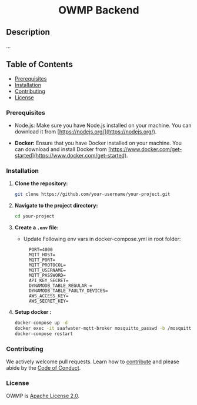 <h1 align="center">OWMP Backend</h1>

## Description
...

## Table of Contents

- [Prerequisites](#prerequisites)
- [Installation](#installation)
- [Contributing](#contributing)
- [License](#license)

### Prerequisites

- Node.js: Make sure you have Node.js installed on your machine. You can download it from [https://nodejs.org/](https://nodejs.org/).

- **Docker:** Ensure that you have Docker installed on your machine. You can download and install Docker from [https://www.docker.com/get-started](https://www.docker.com/get-started).


### Installation

1. **Clone the repository:**
    ```bash
    git clone https://github.com/your-username/your-project.git
    ```

2. **Navigate to the project directory:**
    ```bash
    cd your-project
    ```

3. **Create a `.env` file:**
    - Update Following env vars in docker-compose.yml in root folder:
      ```dotenv
        PORT=4000
        MQTT_HOST=
        MQTT_PORT=
        MQTT_PROTOCOL=
        MQTT_USERNAME=
        MQTT_PASSWORD=
        API_KEY_SECRET=
        DYNAMODB_TABLE_REGULAR =
        DYNAMODB_TABLE_FAULTY_DEVICES=
        AWS_ACCESS_KEY=
        AWS_SECRET_KEY=
      ```


4. **Setup docker :**
    ```bash
    docker-compose up -d
    docker exec -it saafwater-mqtt-broker mosquitto_passwd -b /mosquitto/config/mosquitto.passwd <username> <password>
    docker-compose restart
    ```

### Contributing

We actively welcome pull requests. Learn how to [contribute](./Workflow/CONTRIBUTING.md) and please abide by the [Code of Conduct](./Workflow/CODE_OF_CONDUCT.md).

### License

OWMP is [Apache License 2.0](./LICENSE).
